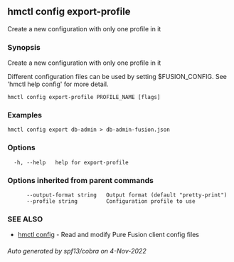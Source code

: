 ## hmctl config export-profile

Create a new configuration with only one profile in it

### Synopsis

Create a new configuration with only one profile in it
		
Different configuration files can be used by setting $FUSION_CONFIG.
See 'hmctl help config' for more detail.

```
hmctl config export-profile PROFILE_NAME [flags]
```

### Examples

```
hmctl config export db-admin > db-admin-fusion.json
```

### Options

```
  -h, --help   help for export-profile
```

### Options inherited from parent commands

```
      --output-format string   Output format (default "pretty-print")
      --profile string         Configuration profile to use
```

### SEE ALSO

* [hmctl config](hmctl_config.md)	 - Read and modify Pure Fusion client config files

###### Auto generated by spf13/cobra on 4-Nov-2022
